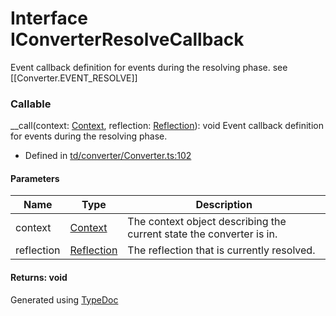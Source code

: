 # Interface IConverterResolveCallback
Event callback definition for events during the resolving phase. see [[Converter.EVENT_RESOLVE]]


### Callable
__call(context: [Context](../classes/td.converter.context.md), reflection: [Reflection](../classes/td.models.reflection.md)): void
Event callback definition for events during the resolving phase.  
* Defined in [td/converter/Converter.ts:102](https://github.com/kimamula/typedoc/blob/HEAD/src/td/converter/Converter.ts#L102)


#### Parameters

| Name | Type | Description |
| ---- | ---- | ---- |
| context | [Context](../classes/td.converter.context.md)| The context object describing the current state the converter is in. |
| reflection | [Reflection](../classes/td.models.reflection.md)| The reflection that is currently resolved. |

#### Returns: void



Generated using [TypeDoc](http://typedoc.io)
